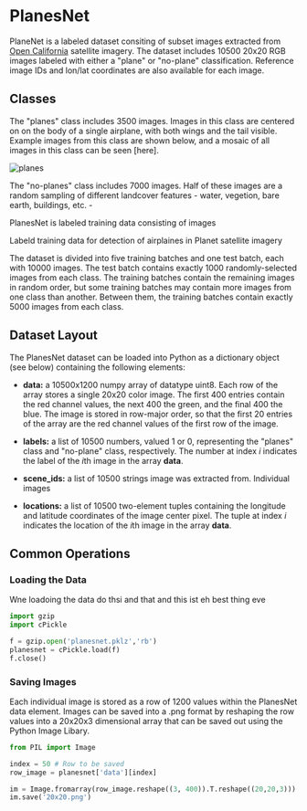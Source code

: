 # PlanesNet

PlaneNet is a labeled dataset consiting of subset images extracted from [Open California](https://www.planet.com/products/open-california/) satellite imagery. The dataset includes 10500 20x20 RGB images labeled with either a "plane" or "no-plane" classification. Reference image IDs and lon/lat coordinates are also available for each image.  
 
## Classes

The "planes" class includes 3500 images. Images in this class are centered on on the body of a single airplane, with both wings and the tail visible. Example images from this class are shown below, and a mosaic of all images in this class can be seen [here]. 

![planes](http://i.imgur.com/SkimtmU.png)

The "no-planes" class includes 7000 images. Half of these images are a random sampling of different landcover features - water, vegetion, bare earth, buildings, etc. - 

PlanesNet is labeled training data consisting of images  

Labeld training data for detection of airplaines in Planet satellite imagery

The dataset is divided into five training batches and one test batch, each with 10000 images. The test batch contains exactly 1000 randomly-selected images from each class. The training batches contain the remaining images in random order, but some training batches may contain more images from one class than another. Between them, the training batches contain exactly 5000 images from each class. 

## Dataset Layout

The PlanesNet dataset can be loaded into Python as a dictionary object (see below) containing the following elements: 

- **data:** a 10500x1200 numpy array of datatype uint8. Each row of the array stores a single 20x20 color image. The first 400 entries contain the red channel values, the next 400 the green, and the final 400 the blue. The image is stored in row-major order, so that the first 20 entries of the array are the red channel values of the first row of the image.

- **labels:** a list of 10500 numbers, valued 1 or 0, representing the "planes" class and "no-plane" class, respectively. The number at index *i* indicates the label of the *i*th image in the array **data**.

- **scene_ids:** a list of 10500 strings image was extracted from. Individual images

- **locations:** a list of 10500 two-element tuples containing the longitude and latitude coordinates of the image center pixel. The tuple at index *i* indicates the location of the *i*th image in the array **data**. 

## Common Operations

### Loading the Data   

Wne loadoing the data do thsi and that and this ist eh best thing eve

```python
import gzip
import cPickle

f = gzip.open('planesnet.pklz','rb')
planesnet = cPickle.load(f)
f.close()
```
### Saving Images

Each individual image is stored as a row of 1200 values within the PlanesNet data element. Images can be saved into a .png format by reshaping the row values into a 20x20x3 dimensional array that can be saved out using the Python Image Libary.  

```python
from PIL import Image

index = 50 # Row to be saved
row_image = planesnet['data'][index]

im = Image.fromarray(row_image.reshape((3, 400)).T.reshape((20,20,3)))
im.save('20x20.png')
```
